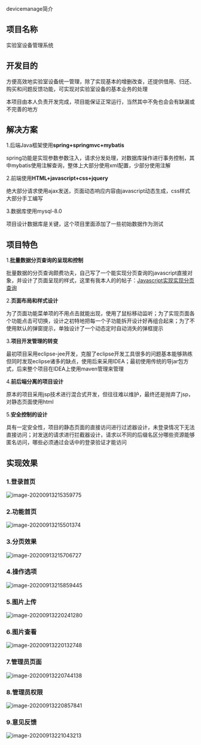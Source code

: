 devicemanage简介

## 项目名称

实验室设备管理系统

## 开发目的

方便高效地实验室设备统一管理，除了实现基本的增删改查，还提供借用、归还、购买和问题反馈功能，可实现对实验室设备的基本业务的处理

本项目由本人负责开发完成，项目能保证正常运行，当然其中不免也会会有缺漏或不完善的地方

## 解决方案

1.后端Java框架使用**spring+springmvc+mybatis**

spring功能是实现参数参数注入，请求分发处理，对数据库操作进行事务控制，其中mybatis使用注解查询，整体上大部分使用xml配置，少部分使用注解

2.前端使用**HTML+javascript+css+jquery**

绝大部分请求使用ajax发送，页面动态响应内容由javascript动态生成，css样式大部分手工编写

3.数据库使用mysql-8.0

项目设计数据库是关键，这个项目里面添加了一些初始数据作为测试

## 项目特色

1.**批量数据分页查询的呈现和控制**

批量数据的分页查询颇费功夫，自己写了一个能实现分页查询的javascript直接对象，并设计了页面呈现的样式，这里有我本人的的帖子：[Javascript实现实现分页查询](https://blog.csdn.net/qq_43521551/article/details/106763914)

2.**页面布局和样式设计**

为了页面功能菜单项的不用点击就能出现，使用了鼠标移动监听；为了实现页面各个功能点击可切换，设计之初特地把每一个子功能拆开设计好再组合起来；为了不使用默认的弹窗提示，单独设计了一个动态定时自动消失的弹框提示

3.**项目开发管理的转变**

最初项目采用eclipse-jee开发，克服了eclipse开发工具很多的问题基本能够熟练但同时发现eclipse诸多的缺点，使用后来采用IDEA；最初使用传统的导jar包方式，后来整个项目在IDEA上使用maven管理来管理

4.**前后端分离的项目设计**

原本的项目采用jsp技术进行混合式开发，但往往难以维护，最终还是抛弃了jsp，对静态页面使用html

5.**安全控制的设计**

具有一定安全性，项目的静态页面的直接访问进行过滤器设计，未登录情况下无法直接访问；对发送的请求进行拦截器设计，请求以不同的后缀名区分哪些资源能够匿名访问，哪些必须通过会话中的登录验证才能访问



## 实现效果

### 1.登录首页

![image-20200913215359775](https://github.com/wonzeng/goldensky/blob/master/devicemanage/pictures/image-20200913215359775.png)

### 2.功能首页

![image-20200913215501374](https://github.com/wonzeng/goldensky/blob/master/devicemanage/pictures/image-20200913215501374.png)

### 3.分页效果

![image-20200913215706727](https://github.com/wonzeng/goldensky/blob/master/devicemanage/pictures/image-20200913215706727.png)

### 4.操作选项

![image-20200913215859445](https://github.com/wonzeng/goldensky/blob/master/devicemanage/pictures/image-20200913215859445.png)

### 5.图片上传

![image-20200913220241280](https://github.com/wonzeng/goldensky/blob/master/devicemanage/pictures/image-20200913220241280.png)

### 6.图片查看

![image-20200913220132748](https://github.com/wonzeng/goldensky/blob/master/devicemanage/pictures/image-20200913220132748.png)

### 7.管理员页面

![image-20200913220744138](https://github.com/wonzeng/goldensky/blob/master/devicemanage/pictures/image-20200913220744138.png)

### 8.管理员权限

![image-20200913220857841](https://github.com/wonzeng/goldensky/blob/master/devicemanage/pictures/image-20200913220857841.png)

### 9.意见反馈

![image-20200913221043213](https://github.com/wonzeng/goldensky/blob/master/devicemanage/pictures/image-20200913221043213.png)





